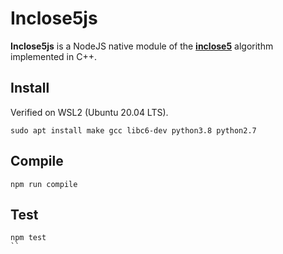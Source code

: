 # Inclose5js
**Inclose5js** is a NodeJS native module of the **[inclose5](https://github.com/kalitine/inclose5)** algorithm implemented in C++.

## Install
Verified on WSL2 (Ubuntu 20.04 LTS).

```shell
sudo apt install make gcc libc6-dev python3.8 python2.7
```

## Compile
```shell
npm run compile
```

## Test
```shell
npm test
``